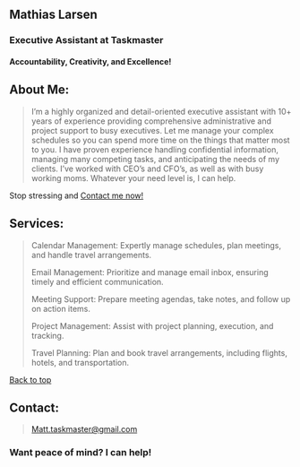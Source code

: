 ## Mathias Larsen
### Executive Assistant at Taskmaster

<section id="headline">
  <h4>Accountability, Creativity, and Excellence!</h4>
  </section>

## About Me:
> I’m a highly organized and detail-oriented executive assistant with 10+ years of experience providing comprehensive administrative and project support to busy executives. Let me manage your complex schedules so you can spend more time on the things that matter most to you. I have proven experience handling confidential information, managing many competing tasks, and anticipating the needs of my clients. I’ve worked with CEO’s and CFO’s, as well as with busy working moms. Whatever your need level is, I can help.

Stop stressing and <a href="#contact">Contact me now!</a>

## Services:
> Calendar Management: Expertly manage schedules, plan meetings, and handle travel arrangements.
> 
> Email Management: Prioritize and manage email inbox, ensuring timely and efficient communication.
> 
> Meeting Support: Prepare meeting agendas, take notes, and follow up on action items.
> 
> Project Management: Assist with project planning, execution, and tracking.
> 
> Travel Planning: Plan and book travel arrangements, including flights, hotels, and transportation. 
>

<a href="#headline">Back to top</a>

## Contact:
> Matt.taskmaster@gmail.com
>

<section id="contact">
  <h3>Want peace of mind? I can help!</h3>
  </section>
